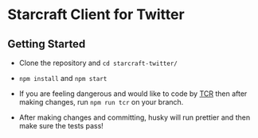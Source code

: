 # Starcraft Client for Twitter

## Getting Started

* Clone the repository and `cd starcraft-twitter/`

* `npm install` and `npm start`

* If you are feeling dangerous and would like to code by [TCR](https://medium.com/@kentbeck_7670/test-commit-revert-870bbd756864) then after making changes, run `npm run tcr` on your branch.

* After making changes and committing, husky will run prettier and then make sure the tests pass!

